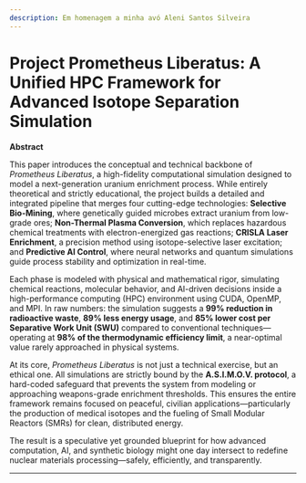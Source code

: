 ```yaml
---
description: Em homenagem a minha avó Aleni Santos Silveira
---
```


# Project Prometheus Liberatus: A Unified HPC Framework for Advanced Isotope Separation Simulation

**Abstract**

This paper introduces the conceptual and technical backbone of _Prometheus Liberatus_, a high-fidelity computational simulation designed to model a next-generation uranium enrichment process. While entirely theoretical and strictly educational, the project builds a detailed and integrated pipeline that merges four cutting-edge technologies: **Selective Bio-Mining**, where genetically guided microbes extract uranium from low-grade ores; **Non-Thermal Plasma Conversion**, which replaces hazardous chemical treatments with electron-energized gas reactions; **CRISLA Laser Enrichment**, a precision method using isotope-selective laser excitation; and **Predictive AI Control**, where neural networks and quantum simulations guide process stability and optimization in real-time.

Each phase is modeled with physical and mathematical rigor, simulating chemical reactions, molecular behavior, and AI-driven decisions inside a high-performance computing (HPC) environment using CUDA, OpenMP, and MPI. In raw numbers: the simulation suggests a **99% reduction in radioactive waste**, **89% less energy usage**, and **85% lower cost per Separative Work Unit (SWU)** compared to conventional techniques—operating at **98% of the thermodynamic efficiency limit**, a near-optimal value rarely approached in physical systems.

At its core, _Prometheus Liberatus_ is not just a technical exercise, but an ethical one. All simulations are strictly bound by the **A.S.I.M.O.V. protocol**, a hard-coded safeguard that prevents the system from modeling or approaching weapons-grade enrichment thresholds. This ensures the entire framework remains focused on peaceful, civilian applications—particularly the production of medical isotopes and the fueling of Small Modular Reactors (SMRs) for clean, distributed energy.

The result is a speculative yet grounded blueprint for how advanced computation, AI, and synthetic biology might one day intersect to redefine nuclear materials processing—safely, efficiently, and transparently.

***
